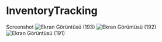 # InventoryTracking
Screenshot
![Ekran Görüntüsü (193)](https://user-images.githubusercontent.com/15801853/171988351-51796fcc-005e-4afe-b500-3db1a5268862.png)
![Ekran Görüntüsü (192)](https://user-images.githubusercontent.com/15801853/171988214-4a92763d-d06c-4b7e-8b64-d205993f4c5e.png)
![Ekran Görüntüsü (191)](https://user-images.githubusercontent.com/15801853/171988349-322eb22e-044d-409e-a6d5-7c6154c79cf6.png)

<title>project</title>

